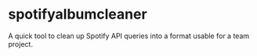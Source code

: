 # spotifyalbumcleaner

A quick tool to clean up Spotify API queries into a format usable for a team project.
